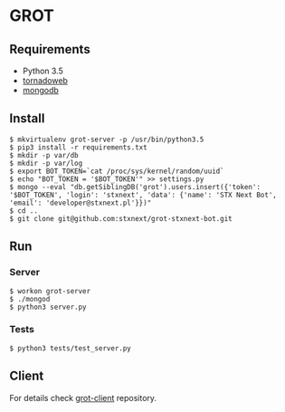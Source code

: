 GROT
====

Requirements
------------

* Python 3.5
* [tornadoweb](http://www.tornadoweb.org/)
* [mongodb](http://www.mongodb.org/)

Install
-------

	$ mkvirtualenv grot-server -p /usr/bin/python3.5
	$ pip3 install -r requirements.txt
	$ mkdir -p var/db
	$ mkdir -p var/log
	$ export BOT_TOKEN=`cat /proc/sys/kernel/random/uuid`
	$ echo "BOT_TOKEN = '$BOT_TOKEN'" >> settings.py
	$ mongo --eval "db.getSiblingDB('grot').users.insert({'token': '$BOT_TOKEN', 'login': 'stxnext', 'data': {'name': 'STX Next Bot', 'email': 'developer@stxnext.pl'}})"
	$ cd ..
	$ git clone git@github.com:stxnext/grot-stxnext-bot.git


Run
---

### Server

	$ workon grot-server
	$ ./mongod
	$ python3 server.py

### Tests
    
    $ python3 tests/test_server.py


Client
------

For details check
[grot-client](https://github.com/stxnext/grot-client)
repository.